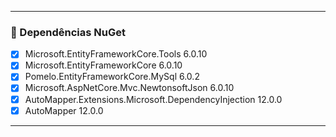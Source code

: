 ﻿
---

### :hammer: Dependências NuGet
- [x] Microsoft.EntityFrameworkCore.Tools 6.0.10
- [x] Microsoft.EntityFrameworkCore 6.0.10
- [x] Pomelo.EntityFrameworkCore.MySql 6.0.2
- [x] Microsoft.AspNetCore.Mvc.NewtonsoftJson 6.0.10
- [x] AutoMapper.Extensions.Microsoft.DependencyInjection 12.0.0
- [x] AutoMapper 12.0.0
  
---